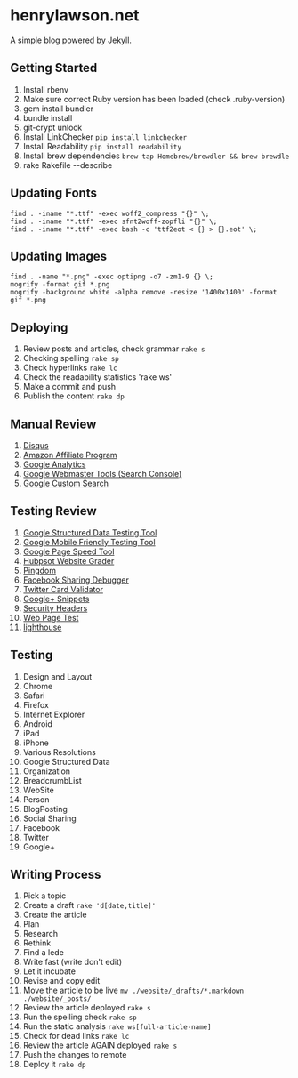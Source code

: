 henrylawson.net
===============
A simple blog powered by Jekyll.

Getting Started
---------------
1. Install rbenv
1. Make sure correct Ruby version has been loaded (check .ruby-version)
1. gem install bundler
1. bundle install
1. git-crypt unlock
1. Install LinkChecker `pip install linkchecker`
1. Install Readability `pip install readability`
1. Install brew dependencies `brew tap Homebrew/brewdler && brew brewdle`
1. rake Rakefile --describe

Updating Fonts
--------------
```
find . -iname "*.ttf" -exec woff2_compress "{}" \;
find . -iname "*.ttf" -exec sfnt2woff-zopfli "{}" \;
find . -iname "*.ttf" -exec bash -c 'ttf2eot < {} > {}.eot' \;
```

Updating Images
---------------
```
find . -name "*.png" -exec optipng -o7 -zm1-9 {} \;
mogrify -format gif *.png
mogrify -background white -alpha remove -resize '1400x1400' -format gif *.png
```

Deploying
---------
1. Review posts and articles, check grammar `rake s`
1. Checking spelling `rake sp`
1. Check hyperlinks `rake lc`
1. Check the readability statistics 'rake ws'
1. Make a commit and push
1. Publish the content `rake dp`

Manual Review
-------------
1. [Disqus](https://disqus.com/admin)
1. [Amazon Affiliate Program](https://affiliate-program.amazon.com/)
1. [Google Analytics](https://www.google.com/analytics/)
1. [Google Webmaster Tools (Search Console)](https://www.google.com/webmasters/tools/home)
1. [Google Custom Search](https://cse.google.com/)

Testing Review
--------------
1. [Google Structured Data Testing Tool](https://search.google.com/structured-data/testing-tool)
1. [Google Mobile Friendly Testing Tool](https://search.google.com/search-console/mobile-friendly)
1. [Google Page Speed Tool](https://developers.google.com/speed/pagespeed/insights/)
1. [Hubpsot Website Grader](https://website.grader.com/results/henrylawson.net)
1. [Pingdom](https://tools.pingdom.com)
1. [Facebook Sharing Debugger](https://developers.facebook.com/tools/debug/sharing/)
1. [Twitter Card Validator](https://cards-dev.twitter.com/validator)
1. [Google+ Snippets](https://developers.google.com/+/web/snippet/)
1. [Security Headers](https://securityheaders.io/)
1. [Web Page Test](http://www.webpagetest.org/)
1. [lighthouse](https://github.com/GoogleChrome/lighthouse)

Testing
-------
1. Design and Layout
  1. Chrome
  1. Safari
  1. Firefox
  1. Internet Explorer
  1. Android
  1. iPad
  1. iPhone
  1. Various Resolutions
1. Google Structured Data
  1. Organization
  1. BreadcrumbList
  1. WebSite
  1. Person
  1. BlogPosting
1. Social Sharing
  1. Facebook
  1. Twitter
  1. Google+

Writing Process
---------------
1. Pick a topic
1. Create a draft `rake 'd[date,title]'`
1. Create the article
  1. Plan
  1. Research
  1. Rethink
  1. Find a lede
  1. Write fast (write don't edit)
  1. Let it incubate
  1. Revise and copy edit
1. Move the article to be live `mv ./website/_drafts/*.markdown ./website/_posts/`
1. Review the article deployed `rake s`
1. Run the spelling check `rake sp`
1. Run the static analysis `rake ws[full-article-name]`
1. Check for dead links `rake lc`
1. Review the article AGAIN deployed `rake s`
1. Push the changes to remote
1. Deploy it `rake dp`
